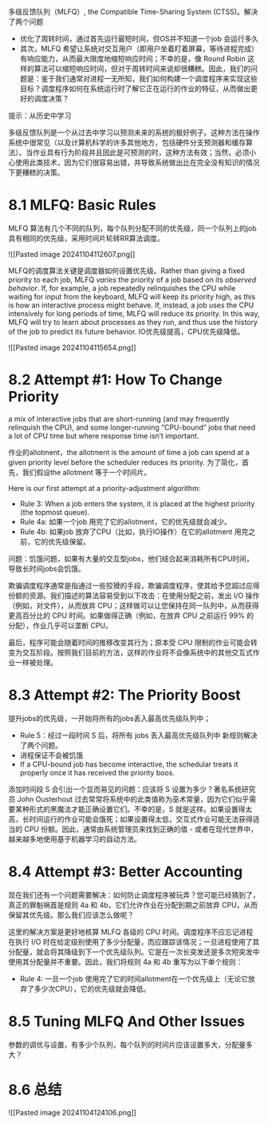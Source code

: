 多级反馈队列（MLFQ）, the Compatible Time-Sharing System (CTSS)。解决了两个问题
- 优化了周转时间，通过首先运行最短时间，但OS并不知道一个job 会运行多久
- 其次，MLFQ 希望让系统对交互用户（即用户坐着盯着屏幕，等待进程完成）有响应能力，从而最大限度地缩短响应时间；不幸的是，像 Round Robin 这样的算法可以缩短响应时间，但对于周转时间来说却很糟糕。因此，我们的问题是：鉴于我们通常对进程一无所知，我们如何构建一个调度程序来实现这些目标？调度程序如何在系统运行时了解它正在运行的作业的特征，从而做出更好的调度决策？

提示：从历史中学习

多级反馈队列是一个从过去中学习以预测未来的系统的极好例子。这种方法在操作系统中很常见（以及计算机科学的许多其他地方，包括硬件分支预测器和缓存算法）。当作业具有行为阶段并且因此是可预测的时，这种方法有效；当然，必须小心使用此类技术，因为它们很容易出错，并导致系统做出比在完全没有知识的情况下更糟糕的决策。

# 8.1 MLFQ: Basic Rules
MLFQ 算法有几个不同的队列，每个队列分配不同的优先级，同一个队列上的job具有相同的优先级，采用时间片轮转RR算法调度。

![[Pasted image 20241104112607.png]]

MLFQ的调度算法关键是调度器如何设置优先级。Rather than giving a fixed priority to each job, MLFQ *varies* the priority of a job based on its *observed behavior*. If, for example, a job repeatedly relinquishes the CPU while waiting for input from the keyboard, MLFQ will keep its priority high, as this is how an interactive process might behave. If, instead, a job uses the CPU intensively for long periods of time, MLFQ will reduce its priority. In this way, MLFQ will try to learn about processes as they run, and thus use the history of the job to predict its future behavior. IO优先级提高，CPU优先级降低。

![[Pasted image 20241104115654.png]]

# 8.2 Attempt #1: How To Change Priority
a mix of interactive jobs that are short-running (and may frequently relinquish the CPU), and some longer-running “CPU-bound” jobs that need a lot of CPU time but where response time isn’t important.

作业的allotment，the allotment is the amount of time a job can spend at a given priority level before the scheduler reduces its priority. 为了简化，首先，我们假设the allotment 等于一个时间片。

Here is our first attempt at a priority-adjustment algorithm:
- Rule 3: When a job enters the system, it is placed at the highest priority (the topmost queue).
- Rule 4a: 如果一个job 用完了它的allotment，它的优先级就会减少。
- Rule 4b: 如果job 放弃了CPU（比如，执行IO操作）在它的allotment 用完之前，它的优先级保留。

问题：饥饿问题，如果有大量的交互型jobs，他们结合起来消耗所有CPU时间，导致长时间jobs会饥饿。

欺骗调度程序通常是指通过一些狡猾的手段，欺骗调度程序，使其给予您超过应得份额的资源。我们描述的算法容易受到以下攻击：在使用分配之前，发出 I/O 操作（例如，对文件），从而放弃 CPU；这样做可以让您保持在同一队列中，从而获得更高百分比的 CPU 时间。如果做得正确（例如，在放弃 CPU 之前运行 99% 的分配），作业几乎可以垄断 CPU。

最后，程序可能会随着时间的推移改变其行为；原本受 CPU 限制的作业可能会转变为交互阶段。按照我们目前的方法，这样的作业将不会像系统中的其他交互式作业一样被处理。

# 8.3 Attempt #2: The Priority Boost
提升jobs的优先级，一开始将所有的jobs丢入最高优先级队列中；
- Rule 5：经过一段时间 S 后，将所有 jobs 丢入最高优先级队列中
新规则解决了两个问题。
- 进程保证不会被饥饿
- If a CPU-bound job has become interactive, the schedular treats it properly once it has received the priority boos.

添加时间段 S 会引出一个显而易见的问题：应该将 S 设置为多少？著名系统研究员 John Ousterhout 过去常常将系统中的此类值称为巫术常量，因为它们似乎需要某种形式的黑魔法才能正确设置它们。不幸的是，S 就是这样。如果设置得太高，长时间运行的作业可能会饿死；如果设置得太低，交互式作业可能无法获得适当的 CPU 份额。因此，通常由系统管理员来找到正确的值 - 或者在现代世界中，越来越多地使用基于机器学习的自动方法。

# 8.4 Attempt #3: Better Accounting
现在我们还有一个问题需要解决：如何防止调度程序被玩弄？您可能已经猜到了，真正的罪魁祸首是规则 4a 和 4b，它们允许作业在分配到期之前放弃 CPU，从而保留其优先级。那么我们应该怎么做呢？

这里的解决方案是更好地核算 MLFQ 各级的 CPU 时间。调度程序不应忘记进程在执行 I/O 时在给定级别使用了多少分配量，而应跟踪该情况；一旦进程使用了​​其分配量，就会将其降级到下一个优先级队列。它是在一次长突发还是多次短突发中使用其分配量并不重要。因此，我们将规则 4a 和 4b 重写为以下单个规则：

- Rule 4: 一旦一个job 使用完了它的时间allotment在一个优先级上（无论它放弃了多少次CPU），它的优先级就会降低。

# 8.5 Tuning MLFQ And Other Issues
参数的调优与设置，有多少个队列，每个队列的时间片应该设置多大，分配量多大？

# 8.6 总结
![[Pasted image 20241104124106.png]]
